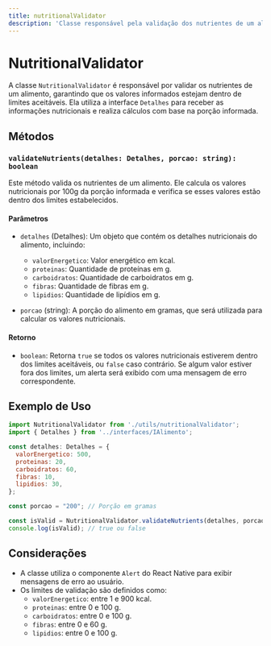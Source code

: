 ```yaml
---
title: nutritionalValidator
description: 'Classe responsável pela validação dos nutrientes de um alimento com base em sua porção.'
---
```


# NutritionalValidator

A classe `NutritionalValidator` é responsável por validar os nutrientes de um alimento, garantindo que os valores informados estejam dentro de limites aceitáveis. Ela utiliza a interface `Detalhes` para receber as informações nutricionais e realiza cálculos com base na porção informada.

## Métodos

### `validateNutrients(detalhes: Detalhes, porcao: string): boolean`

Este método valida os nutrientes de um alimento. Ele calcula os valores nutricionais por 100g da porção informada e verifica se esses valores estão dentro dos limites estabelecidos.

#### Parâmetros

- `detalhes` (Detalhes): Um objeto que contém os detalhes nutricionais do alimento, incluindo:
  - `valorEnergetico`: Valor energético em kcal.
  - `proteinas`: Quantidade de proteínas em g.
  - `carboidratos`: Quantidade de carboidratos em g.
  - `fibras`: Quantidade de fibras em g.
  - `lipidios`: Quantidade de lipídios em g.
  
- `porcao` (string): A porção do alimento em gramas, que será utilizada para calcular os valores nutricionais.

#### Retorno

- `boolean`: Retorna `true` se todos os valores nutricionais estiverem dentro dos limites aceitáveis, ou `false` caso contrário. Se algum valor estiver fora dos limites, um alerta será exibido com uma mensagem de erro correspondente.

## Exemplo de Uso

```javascript
import NutritionalValidator from './utils/nutritionalValidator';
import { Detalhes } from '../interfaces/IAlimento';

const detalhes: Detalhes = {
  valorEnergetico: 500,
  proteinas: 20,
  carboidratos: 60,
  fibras: 10,
  lipidios: 30,
};

const porcao = "200"; // Porção em gramas

const isValid = NutritionalValidator.validateNutrients(detalhes, porcao);
console.log(isValid); // true ou false
```

## Considerações

- A classe utiliza o componente `Alert` do React Native para exibir mensagens de erro ao usuário.
- Os limites de validação são definidos como:
  - `valorEnergetico`: entre 1 e 900 kcal.
  - `proteinas`: entre 0 e 100 g.
  - `carboidratos`: entre 0 e 100 g.
  - `fibras`: entre 0 e 60 g.
  - `lipidios`: entre 0 e 100 g.